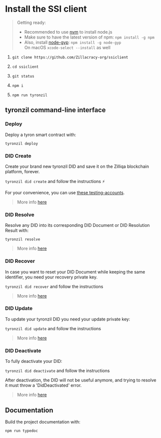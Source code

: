 # Install the SSI client

> Getting ready:  
> - Recommended to use [nvm](https://github.com/nvm-sh/nvm) to install node.js
> - Make sure to have the latest version of npm: ```npm install -g npm```  
> - Also, install [node-gyp](https://github.com/nodejs/node-gyp): ```npm install -g node-gyp```  
On macOS ```xcode-select --install``` as well

1. ```git clone https://github.com/Zillacracy-org/ssiclient```

2. ```cd ssiclient```

3. ```git status```

4. ```npm i```

5. ```npm run tyronzil```

## tyronzil command-line interface

### Deploy

Deploy a tyron smart contract with:

```tyronzil deploy``` 

### DID Create

Create your brand new tyronzil DID and save it on the Zilliqa blockchain platform, forever.

```tyronzil did create``` and follow the instructions :zap:

For your convenience, you can use [these testing-accounts](./testing-accounts.md).

> More info [here](https://www.tyronzil.com/CRUD-operations/did-create/)  

### DID Resolve

Resolve any DID into its corresponding DID Document or DID Resolution Result with:

```tyronzil resolve```

> More info [here](https://www.tyronzil.com/CRUD-operations/did-resolve/)

### DID Recover

In case you want to reset your DID Document while keeping the same identifier, you need your recovery private key.

```tyronzil did recover``` and follow the instructions

> More info [here](https://www.tyronzil.com/CRUD-operations/did-recover/)

### DID Update

To update your tyronzil DID you need your update private key:

```tyronzil did update``` and follow the instructions

> More info [here](https://www.tyronzil.com/CRUD-operations/did-update/)

### DID Deactivate

To fully deactivate your DID:

```tyronzil did deactivate``` and follow the instructions

After deactivation, the DID will not be useful anymore, and trying to resolve it must throw a 'DidDeactivated' error.

> More info [here](https://www.tyronzil.com/CRUD-operations/did-deactivate/)

## Documentation

Build the project documentation with:

```npm run typedoc```

